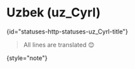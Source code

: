 # Uzbek (uz_Cyrl)
{id="statuses-http-statuses-uz_Cyrl-title"}



> All lines are translated 😊
>
{style="note"}

